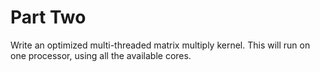 # Part Two
Write an optimized multi-threaded matrix multiply kernel. This will run on one processor, using all the available cores.
